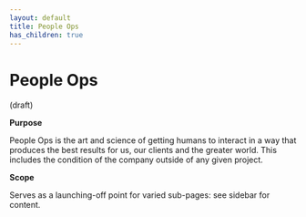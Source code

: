 ```yaml
---
layout: default
title: People Ops
has_children: true
---
```


# People Ops

(draft)

**Purpose**

People Ops is the art and science of getting humans to interact in a way that produces the best results for us, our clients and the greater world.
This includes the condition of the company outside of any given project.

**Scope**

Serves as a launching-off point for varied sub-pages: see sidebar for content.

